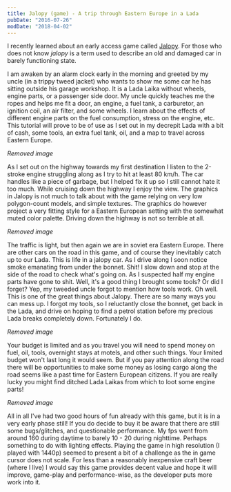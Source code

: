 ```yaml
---
title: Jalopy (game) - A trip through Eastern Europe in a Lada
pubDate: "2016-07-26"
modDate: "2018-04-02"
---
```


I recently learned about an early access game called [Jalopy](http://store.steampowered.com/app/446020/). For those who does not know _jalopy_ is a term used to describe an old and damaged car in barely functioning state.

I am awaken by an alarm clock early in the morning and greeted by my uncle (in a trippy tweed jacket) who wants to show me some car he has sitting outside his garage workshop. It is a Lada Laika without wheels, engine parts, or a passenger side door. My uncle quickly teaches me the ropes and helps me fit a door, an engine, a fuel tank, a carburetor, an ignition coil, an air filter, and some wheels. I learn about the effects of different engine parts on the fuel consumption, stress on the engine, etc. This tutorial will prove to be of use as I set out in my decrepit Lada with a bit of cash, some tools, an extra fuel tank, oil, and a map to travel across Eastern Europe.

_Removed image_

As I set out on the highway towards my first destination I listen to the 2-stroke engine struggling along as I try to hit at least 80 km/h. The car handles like a piece of garbage, but I helped fix it up so I still cannot hate it too much. While cruising down the highway I enjoy the view. The graphics in Jalopy is not much to talk about with the game relying on very low polygon-count models, and simple textures. The graphics do however project a very fitting style for a Eastern European setting with the somewhat muted color palette. Driving down the highway is not so terrible at all.

_Removed image_

The traffic is light, but then again we are in soviet era Eastern Europe. There are other cars on the road in this game, and of course they inevitably catch up to our Lada. This is life in a jalopy car. As I drive along I soon notice smoke emanating from under the bonnet. Shit! I slow down and stop at the side of the road to check what's going on. As I suspected half my engine parts have gone to shit. Well, it's a good thing I brought some tools? Or did I forget? Yep, my tweeded uncle forgot to mention how tools work. Oh well. This is one of the great things about Jalopy. There are so many ways you can mess up. I forgot my tools, so I reluctantly close the bonnet, get back in the Lada, and drive on hoping to find a petrol station before my precious Lada breaks completely down. Fortunately I do.

_Removed image_

Your budget is limited and as you travel you will need to spend money on fuel, oil, tools, overnight stays at motels, and other such things. Your limited budget won't last long it would seem. But if you pay attention along the road there will be opportunities to make some money as losing cargo along the road seems like a past time for Eastern European citizens. If you are really lucky you might find ditched Lada Laikas from which to loot some engine parts!

_Removed image_

All in all I've had two good hours of fun already with this game, but it is in a very early phase still! If you do decide to buy it be aware that there are still some bugs/glitches, and questionable performance. My fps went from around 160 during daytime to barely 10 - 20 during nighttime. Perhaps something to do with lighting effects. Playing the game in high resolution (I played with 1440p) seemed to present a bit of a challenge as the in game cursor does not scale. For less than a reasonably inexpensive craft beer (where I live) I would say this game provides decent value and hope it will improve, game-play and performance-wise, as the developer puts more work into it.
